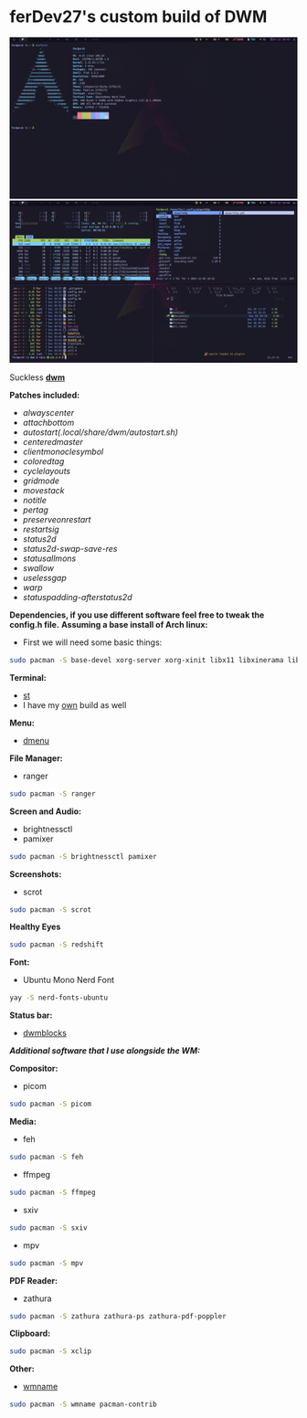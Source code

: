# ferDev27's custom build of DWM

![dwm1](screenshots/dwm_1.png)
![dwm2](screenshots/dwm_2.png)

Suckless **[dwm](https://dwm.suckless.org/)**

**Patches included:**

- *alwayscenter*
- *attachbottom*
- *autostart(.local/share/dwm/autostart.sh)*
- *centeredmaster*
- *clientmonoclesymbol*
- *coloredtag*
- *cyclelayouts*
- *gridmode*
- *movestack*
- *notitle*
- *pertag*
- *preserveonrestart*
- *restartsig*
- *status2d*
- *status2d-swap-save-res*
- *statusallmons*
- *swallow*
- *uselessgap*
- *warp*
- *statuspadding-afterstatus2d*


**Dependencies, if you use different software feel free to tweak the config.h file.**
**Assuming a base install of Arch linux:**
- First we will need some basic things:

```bash
sudo pacman -S base-devel xorg-server xorg-xinit libx11 libxinerama libxft webkit2gtk
```

**Terminal:**
- [st](https://st.suckless.org/)
- I have my [own](https://github.com/ferDev27/st) build as well 

**Menu:**
- [dmenu](https://tools.suckless.org/dmenu/) 

**File Manager:**
- ranger

```bash
sudo pacman -S ranger
```
 
**Screen and Audio:**
- brightnessctl
- pamixer

```bash
sudo pacman -S brightnessctl pamixer
```
 
**Screenshots:**
- scrot

```bash
sudo pacman -S scrot
```

**Healthy Eyes**
```bash
sudo pacman -S redshift 
```

**Font:**
- Ubuntu Mono Nerd Font

```bash
yay -S nerd-fonts-ubuntu 
```

**Status bar:**
- [dwmblocks](https://github.com/torrinfail/dwmblocks)


***Additional software that I use alongside the WM:***

**Compositor:**
- picom

```bash
sudo pacman -S picom
```

**Media:**
- feh

```bash
sudo pacman -S feh
```
- ffmpeg

```bash
sudo pacman -S ffmpeg
```
- sxiv

```bash
sudo pacman -S sxiv
```
- mpv

```bash
sudo pacman -S mpv
```

**PDF Reader:**
- zathura

```bash
sudo pacman -S zathura zathura-ps zathura-pdf-poppler 
```

**Clipboard:**
```bash
sudo pacman -S xclip 
```

**Other:**
- [wmname](https://tools.suckless.org/x/wmname/)

```bash
sudo pacman -S wmname pacman-contrib
```
 
